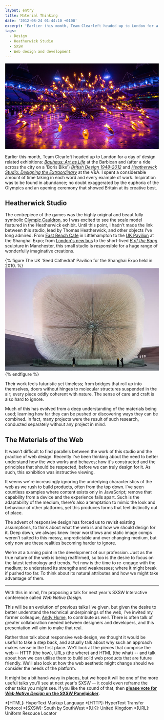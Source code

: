 ```yaml
---
layout: entry
title: Material Thinking
date: '2012-08-24 01:44:10 +0100'
excerpt: 'Earlier this month, Team Clearleft headed up to London for a day of design related exhibitions: <cite>Bauhaus: Art as Life</cite> at the Barbican and (after a ride across the city on a ''Boris Bike'') <cite>British Design 1948-2012</cite> and <cite>Heatherwick Studio: Designing the Extraordinary</cite> at the V&A.'
tags:
  - Design
  - Heatherwick Studio
  - SXSW
  - Web design and development
---
```

![Olympic Cauldron design by Heatherwick Studio](/assets/images/2012/08/material_thinking.jpg)

Earlier this month, Team Clearleft headed up to London for a day of design related exhibitions: <cite>[Bauhaus: Art as Life][1]</cite> at the Barbican and (after a ride across the city on a 'Boris Bike') <cite>[British Design 1948-2012][2]</cite> and <cite>[Heatherwick Studio: Designing the Extraordinary][3]</cite> at the V&A. I spent a considerable amount of time taking in each word and every example of work. Inspiration was to be found in abundance; no doubt exaggerated by the euphoria of the Olympics and an opening ceremony that showed Britain at its creative best.

## Heatherwick Studio
The centrepiece of the games was the highly original and beautifully symbolic [Olympic Cauldron][4], so I was excited to see the scale model featured in the Heatherwick exhibit. Until this point, I hadn't made the link between this studio, lead by Thomas Heatherwick, and other objects I've long admired. From [East Beach Cafe][5] in Littlehampton to the [UK Pavilion][6] at the Shanghai Expo; from [London's new bus][7] to the short-lived [<cite>B of the Bang</cite>][8] sculpture in Manchester, this small studio is responsible for a huge range of wonderfully imaginative creations.

{% figure The UK 'Seed Cathedral' Pavilion for the Shanghai Expo held in 2010. %}
![](/assets/images/2012/08/seed_cathedral.jpg)
{% endfigure %}

Their work feels futuristic yet timeless; from bridges that roll up into themselves, doors without hinges to molecular structures suspended in the air; every piece oddly coherent with nature. The sense of care and craft is also hard to ignore.

Much of this has evolved from a deep understanding of the materials being used; learning how far they can be pushed or discovering ways they can be combined. In fact, many projects were the result of such research, conducted separately without any project in mind.

## The Materials of the Web
It wasn't difficult to find parallels between the work of this studio and the practice of web design. Recently I've been thinking about the need to better understand how the web works and behaves; how it's constructed and the principles that should be respected, before we can truly design for it. As such, this exhibition was instructive viewing.

It seems we're increasingly ignoring the underlying characteristics of the web as we rush to build products, often from the top down. I've seen countless examples where content exists only in JavaScript; remove that capability from a device and the experience falls apart. Such is the adaptability of the medium, there's also a temptation to mimic the look and behaviour of other platforms, yet this produces forms that feel distinctly out of place.

The advent of responsive design has forced us to revisit existing assumptions, to think about what the web is and how we should design for it. Deep down, we always knew linear workflows and static image comps weren't suited to this messy, unpredictable and ever changing medium, but only now are these realities becoming harder to ignore.

We're at a turning point in the development of our profession. Just as the true nature of the web is being reaffirmed, so too is the desire to focus on the latest technology and trends. Yet now is the time to re-engage with the medium; to understand its strengths and weaknesses; where it might break if pushed too far. To think about its natural attributes and how we might take advantage of them.

* * *

With this in mind, I'm proposing a talk for next year's SXSW Interactive conference called <cite>Web Native Design</cite>.

This will be an evolution of previous talks I've given, but given the desire to better understand the technical underpinnings of the web, I've invited my former colleague, [Andy Hume][9], to contribute as well. There is often talk of greater collaboration needed between designers and developers, and this presentation will aim to make that real.

Rather than talk about responsive web design, we thought it would be useful to take a step back, and actually talk about why such an approach makes sense in the first place. We'll look at the pieces that comprise the web -- HTTP (the how), URLs (the where) and HTML (the what) -- and talk about how we can utilise them to build solid web products that are future friendly. We'll also look at how the web aesthetic might change should we consider the needs of the platform.

It might be a bit hand-wavy in places, but we hope it will be one of the more useful talks you'll see at next year's SXSW -- it could even reframe the other talks you might see. If you like the sound of that, then **[please vote for <cite>Web Native Design</cite> on the SXSW Panelpicker][10]**.

[1]: http://www.barbican.org.uk/artgallery/event-detail.asp?ID=12409
[2]: http://www.vam.ac.uk/content/exhibitions/exhibition-british-design/
[3]: http://www.vam.ac.uk/content/exhibitions/heatherwick-studio/
[4]: http://www.heatherwick.com/olympic-cauldron/
[5]: http://www.heatherwick.com/east-beach-cafe/
[6]: http://www.heatherwick.com/uk-pavilion/
[7]: http://www.heatherwick.com/london-bus/
[8]: http://en.wikipedia.org/wiki/B_of_the_Bang
[9]: http://andyhume.net
[10]: http://panelpicker.sxsw.com/vote/197

*[HTML]: HyperText Markup Language
*[HTTP]: HyperText Transfer Protocol
*[SXSW]: South by SouthWest
*[UK]: United Kingdom
*[URL]: Uniform Resouce Locator